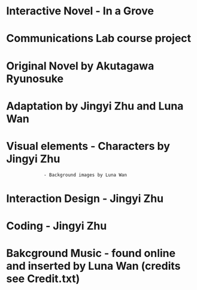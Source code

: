 # Interactive Novel - In a Grove
# Communications Lab course project
# Original Novel by Akutagawa Ryunosuke
# Adaptation by Jingyi Zhu and Luna Wan
# Visual elements - Characters by Jingyi Zhu
                  - Background images by Luna Wan
# Interaction Design - Jingyi Zhu
# Coding - Jingyi Zhu
# Bakcground Music - found online and inserted by Luna Wan (credits see Credit.txt)

